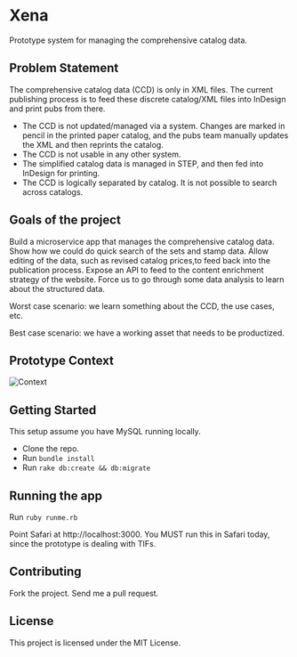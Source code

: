 # Xena

Prototype system for managing the comprehensive catalog data.

## Problem Statement

The comprehensive catalog data (CCD) is only in XML files. The current publishing process is to feed these discrete catalog/XML files into InDesign and print pubs from there.

* The CCD is not updated/managed via a system.  Changes are marked in pencil in the printed paper catalog, and the pubs team manually updates the XML and then reprints the catalog.
* The CCD is not usable in any other system.
* The simplified catalog data is managed in STEP, and then fed into InDesign for printing.
* The CCD is logically separated by catalog.  It is not possible to search across catalogs.


## Goals of the project

Build a microservice app that manages the comprehensive catalog data.  Show how we could do quick search of the sets and stamp data. Allow editing of the data, such as revised catalog prices,to feed back into the publication process. Expose an API to feed to the content enrichment strategy of the website.  Force us to go through some data analysis to learn about the structured data.

Worst case scenario: we learn something about the CCD, the use cases, etc.

Best case scenario: we have a working asset that needs to be productized.


## Prototype Context

![Context](/public/xenap.png?raw=true "Xena in action")


## Getting Started

This setup assume you have MySQL running locally.

* Clone the repo.
* Run ```bundle install```
* Run ```rake db:create && db:migrate```


## Running the app

Run ```ruby runme.rb```

Point Safari at http://localhost:3000. You MUST run this in Safari today, since the prototype is dealing with TIFs.


## Contributing

Fork the project.  Send me a pull request. 

## License

This project is licensed under the MIT License.



